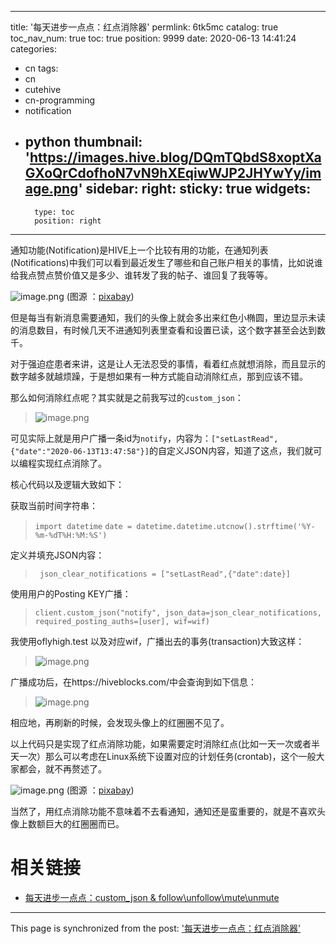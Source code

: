 
---
title: '每天进步一点点：红点消除器'
permlink: 6tk5mc
catalog: true
toc_nav_num: true
toc: true
position: 9999
date: 2020-06-13 14:41:24
categories:
- cn
tags:
- cn
- cutehive
- cn-programming
- notification
- python
thumbnail: 'https://images.hive.blog/DQmTQbdS8xoptXaGXoQrCdofhoN7vN9hXEqiwWJP2JHYwYy/image.png'
sidebar:
    right:
        sticky: true
widgets:
    -
        type: toc
        position: right
---


通知功能(Notification)是HIVE上一个比较有用的功能，在通知列表(Notifications)中我们可以看到最近发生了哪些和自己账户相关的事情，比如说谁给我点赞点赞价值又是多少、谁转发了我的帖子、谁回复了我等等。


![image.png](https://images.hive.blog/DQmTQbdS8xoptXaGXoQrCdofhoN7vN9hXEqiwWJP2JHYwYy/image.png)
(图源 ：[pixabay](https://pixabay.com/))

但是每当有新消息需要通知，我们的头像上就会多出来红色小椭圆，里边显示未读的消息数目，有时候几天不进通知列表里查看和设置已读，这个数字甚至会达到数千。

对于强迫症患者来讲，这是让人无法忍受的事情，看着红点就想消除，而且显示的数字越多就越烦躁，于是想如果有一种方式能自动消除红点，那到应该不错。

那么如何消除红点呢？其实就是之前我写过的`custom_json`：
>![image.png](https://images.hive.blog/DQmNP8gJxDQ8PjE4wLs2uFLeyUNPq631kahF7Ne3b5pPQr6/image.png)

可见实际上就是用户广播一条id为`notify`，内容为：`["setLastRead",{"date":"2020-06-13T13:47:58"}]`的自定义JSON内容，知道了这点，我们就可以编程实现红点消除了。

核心代码以及逻辑大致如下：

获取当前时间字符串：
>`import datetime`
>`date = datetime.datetime.utcnow().strftime('%Y-%m-%dT%H:%M:%S')`

定义并填充JSON内容：
>` json_clear_notifications = ["setLastRead",{"date":date}]`

使用用户的Posting KEY广播：
>`client.custom_json("notify", json_data=json_clear_notifications, required_posting_auths=[user], wif=wif)`

我使用oflyhigh.test 以及对应wif，广播出去的事务(transaction)大致这样：
>![image.png](https://images.hive.blog/DQmPPr5zTdJQjC7tVBSbHwa4qutf1qsWTwtWdympyTWRjBL/image.png)

广播成功后，在https://hiveblocks.com/中会查询到如下信息：
>![image.png](https://images.hive.blog/DQmWXtdFbqEtFfdFDwWM3jb8jB9a12azUZQ9zmMiCfVhohw/image.png)

相应地，再刷新的时候，会发现头像上的红圈圈不见了。

以上代码只是实现了红点消除功能，如果需要定时消除红点(比如一天一次或者半天一次）那么可以考虑在Linux系统下设置对应的计划任务(crontab)，这个一般大家都会，就不再赘述了。


![image.png](https://images.hive.blog/DQmNiM3vTGKrd7b1EZuxdxAavBMn4XXDwcJkTdbzCnxNbU3/image.png)
(图源 ：[pixabay](https://pixabay.com/))

当然了，用红点消除功能不意味着不去看通知，通知还是蛮重要的，就是不喜欢头像上数额巨大的红圈圈而已。

# 相关链接

* [每天进步一点点：custom_json & follow\unfollow\mute\unmute](https://hive.blog/hive-105017/@oflyhigh/customjson-and-follow-unfollow-mute-unmute)

- - -

This page is synchronized from the post: ['每天进步一点点：红点消除器'](https://steemit.com/@oflyhigh/6tk5mc)
